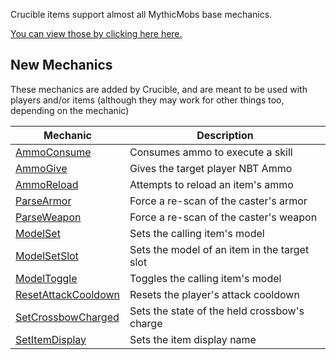 Crucible items support almost all MythicMobs base mechanics.

[You can view those by clicking here here.](https://git.lumine.io/mythiccraft/MythicMobs/-/wikis/Skills/Mechanics/)

New Mechanics
-------------

These mechanics are added by Crucible, and are meant to be used with players and/or items (although they may work for other things too, depending on the mechanic)

| Mechanic                                                    | Description                                  |
|-------------------------------------------------------------|----------------------------------------------|
| [AmmoConsume](Skills/Mechanics/AmmoConsume)                 | Consumes ammo to execute a skill             |
| [AmmoGive](Skills/Mechanics/AmmoGive)                       | Gives the target player NBT Ammo             |
| [AmmoReload](Skills/Mechanics/AmmoReload)                   | Attempts to reload an item's ammo            |
| [ParseArmor](Skills/Mechanics/ParseArmor)                   | Force a re-scan of the caster's armor        |
| [ParseWeapon](Skills/Mechanics/ParseWeapon)                 | Force a re-scan of the caster's weapon       |
| [ModelSet](Skills/Mechanics/ModelSet)                       | Sets the calling item's model                |
| [ModelSetSlot](Skills/Mechanics/ModelSetSlot)               | Sets the model of an item in the target slot |
| [ModelToggle](Skills/Mechanics/ModelToggle)                 | Toggles the calling item's model             |
| [ResetAttackCooldown](Skills/Mechanics/ResetAttackCooldown) | Resets the player's attack cooldown          |
| [SetCrossbowCharged](Skills/Mechanics/SetCrossbowCharged)   | Sets the state of the held crossbow's charge |
| [SetItemDisplay](/Skills/Mechanics/SetItemDisplay)          | Sets the item display name                   |